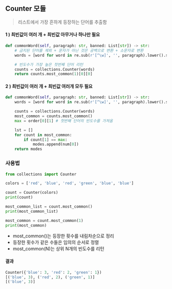 ## Counter 모듈

> 리스트에서 가장 흔하게 등장하는 단어를 추출함

#### 1 ) 최빈값이 여러 개 + 최빈값 아무거나 하나만 필요

```python
def commonWord(self, paragraph: str, banned: List[str]) -> str:
    # 금지된 단어를 제외 + 문자가 아닌 것은 공백으로 변환 + 소문자로 변환
    words = [word for word in re.sub(r'[^\w]', '', paragraph).lower().split() if word not in banned]

    # 빈도수가 가장 높은 첫번째 단어 리턴
    counts = collections.Counter(words)
    return counts.most_common(1)[0][0]
```

#### 2 ) 최빈값이 여러 개 + 최빈값 여러개 모두 필요

```python
def commonWord(self, paragraph: str, banned: List[str]) -> str:
    words = [word for word in re.sub(r'[^\w]', '', paragraph).lower().split() if word not in banned]

    counts = collections.Counter(words)
    most_common = counts.most_common()
    max = order[0][1] # 첫번째 단어의 빈도수를 가져옴

    lst = []
    for count in most_common:
        if count[1] == max:
            modes.append(num[0])
    return modes
```

### 사용법

```python
from collections import Counter

colors = ['red', 'blue', 'red', 'green', 'blue', 'blue']

count = Counter(colors)
print(count)

most_common_list = count.most_common()
print(most_common_list)

most_common = count.most_common(1)
print(most_common)
```
* most_common()는 등장한 횟수를 내림차순으로 정리
* 등장한 횟수가 같은 수들은 임의의 순서로 정렬
* most_common(N)는 상위 N개의 빈도수를 리턴

#### 결과 

```python
Counter({'blue': 3, 'red': 2, 'green': 1})
[('blue', 3), ('red', 2), ('green', 1)]
[('blue', 3)]
```


